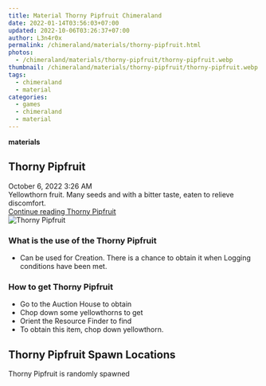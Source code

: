 ```yaml
---
title: Material Thorny Pipfruit Chimeraland
date: 2022-01-14T03:56:03+07:00
updated: 2022-10-06T03:26:37+07:00
author: L3n4r0x
permalink: /chimeraland/materials/thorny-pipfruit.html
photos:
  - /chimeraland/materials/thorny-pipfruit/thorny-pipfruit.webp
thumbnail: /chimeraland/materials/thorny-pipfruit/thorny-pipfruit.webp
tags:
  - chimeraland
  - material
categories:
  - games
  - chimeraland
  - material
---
```


<link
  rel="stylesheet"
  href="https://rawcdn.githack.com/dimaslanjaka/Web-Manajemen/870a349/css/bootstrap-5-3-0-alpha3-wrapper.css"
/>
<section id="bootstrap-wrapper">
  <div data-bs-theme="dark">
    <div
      class="row g-0 border rounded overflow-hidden flex-md-row mb-4 shadow-sm position-relative bg-dark text-light"
    >
      <div class="col p-4 d-flex flex-column position-static">
        <strong class="d-inline-block mb-2 text-success">materials</strong>
        <h2 class="mb-0">Thorny Pipfruit</h2>
        <div class="mb-1 text-muted">October 6, 2022 3:26 AM</div>
        <div class="mb-2 border p-1">
          Yellowthorn fruit. Many seeds and with a bitter taste, eaten to
          relieve discomfort.
        </div>
        <a
          href="/chimeraland/materials/thorny-pipfruit.html"
          class="stretched-link d-none text-primary"
          >Continue reading Thorny Pipfruit</a
        >
      </div>
      <div class="col-auto d-none d-md-block d-lg-block">
        <img
          src="https://www.webmanajemen.com/chimeraland/materials/thorny-pipfruit/thorny-pipfruit.webp"
          alt="Thorny Pipfruit"
        />
      </div>
    </div>
    <div class="row">
      <div class="col-lg-6 col-12 mb-2">
        <div class="card">
          <div class="card-body">
            <h3 class="card-title">What is the use of the Thorny Pipfruit</h3>
            <div class="card-text">
              <ul>
                <li>
                  Can be used for Creation. There is a chance to obtain it when
                  Logging conditions have been met.
                </li>
              </ul>
            </div>
          </div>
        </div>
      </div>
      <div class="col-lg-6 col-12 mb-2">
        <div class="card">
          <div class="card-body">
            <h3 class="card-title">How to get Thorny Pipfruit</h3>
            <div class="card-text">
              <ul>
                <li>Go to the Auction House to obtain</li>
                <li>Chop down some yellowthorns to get</li>
                <li>Orient the Resource Finder to find</li>
                <li>To obtain this item, chop down yellowthorn.</li>
              </ul>
            </div>
          </div>
        </div>
      </div>
      <div class="col-12 mb-2">
        <h2>Thorny Pipfruit Spawn Locations</h2>
        <p>Thorny Pipfruit is randomly spawned</p>
      </div>
    </div>
  </div>
</section>